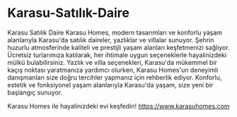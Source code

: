 # Karasu-Satılık-Daire
Karasu Satılık Daire
Karasu Homes, modern tasarımları ve konforlu yaşam alanlarıyla Karasu'da satılık daireler, yazlıklar ve villalar sunuyor. Şehrin huzurlu atmosferinde kaliteli ve prestijli yaşam alanları keşfetmenizi sağlıyor. Ücretsiz turlarımıza katılarak, her ihtimale uygun seçeneklerle hayalinizdeki mülkü bulabilirsiniz. Yazlık ve villa seçenekleri, Karasu'da mükemmel bir kaçış noktası yaratmanıza yardımcı olurken, Karasu Homes'un deneyimli danışmanları size doğru tercihler yapmanız için rehberlik ediyor. Konforlu, estetik ve fonksiyonel yaşam alanlarıyla Karasu'da yaşam, size yeni bir başlangıç sunuyor.

Karasu Homes ile hayalinizdeki evi keşfedin!
https://www.karasuhomes.com
